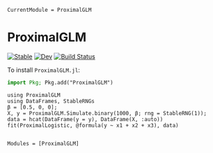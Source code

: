 ```@meta
CurrentModule = ProximalGLM
```

# ProximalGLM

[![Stable](https://img.shields.io/badge/docs-stable-blue.svg)](https://aaronpeikert.github.io/ProximalGLM.jl/stable/)
[![Dev](https://img.shields.io/badge/docs-dev-blue.svg)](https://aaronpeikert.github.io/ProximalGLM.jl/dev/)
[![Build Status](https://github.com/aaronpeikert/ProximalGLM.jl/actions/workflows/CI.yml/badge.svg?branch=main)](https://github.com/aaronpeikert/ProximalGLM.jl/actions/workflows/CI.yml?query=branch%3Amain)

To install `ProximalGLM.jl`:

```julia
import Pkg; Pkg.add("ProximalGLM")
```

```@example
using ProximalGLM
using DataFrames, StableRNGs
β = [0.5, 0, 0];
X, y = ProximalGLM.Simulate.binary(1000, β; rng = StableRNG(1));
data = hcat(DataFrame(y = y), DataFrame(X, :auto))
fit(ProximalLogistic, @formula(y ~ x1 + x2 + x3), data)
```

```@index
```

```@autodocs
Modules = [ProximalGLM]
```
